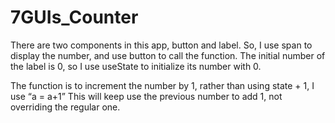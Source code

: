 # 7GUIs_Counter

There are two components in this app, button and label. So, I use span to display the number, and use button to call the function.
The initial number of the label is 0, so I use useState to initialize its number with 0.

The function is to increment the number by 1, rather than using state + 1, I use “a = a+1”
This will keep use the previous number to add 1, not overriding the regular one.
